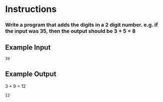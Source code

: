 # Instructions
### Write a program that adds the digits in a 2 digit number. e.g. if the input was 35, then the output should be 3 + 5 = 8

## Example Input
```
39
```
## Example Output

3 + 9 = 12

```
12
```